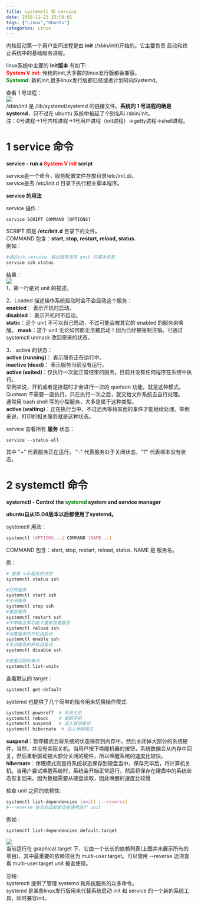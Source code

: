 ```yaml
---
title: systemctl 和 service
date: 2018-11-23 15:59:01
tags: ["Linux","Ubuntu"]
categories: Linux
---
```


内核启动第一个用户空间进程是由 **init** (/sbin/init)开始的。它主要负责 启动和终止系统中的基础服务进程。  

linux系统中主要的 **init版本** 有如下:  
**<font color=red>System V init</font>**:	传统的init,大多数的linux发行版都会兼容。  
**<font color=green>Systemd</font>**:	新的init,很多linux发行版都已经或者计划转向Systemd。    

查看 1 号进程：  
![](https://mitre.oss-cn-hangzhou.aliyuncs.com/blog-2018-11/2018-11-26_150028.png)  
/sbin/init 是 /lib/systemd/systemd 的链接文件。**系统的 1 号进程的确是 systemd**，只不过在 ubuntu 系统中被起了个别名叫 /sbin/init。   
注：0号进程->1号内核进程->1号用户进程（init进程）->getty进程->shell进程。  

# 1 service 命令  
**service - run a <font color=red>System V init</font> script**  

service是一个命令，服务配置文件存放目录/etc/init.d/。   
service是去 /etc/init.d 目录下执行相关脚本程序。   

**service 的用法**  

service 操作：  
```shell
service SCRIPT COMMAND [OPTIONS]
```
SCRIPT 即是 **/etc/init.d** 目录下的文件。  
COMMAND 包含：**start, stop, restart, reload, status.**  
例如：  
```sh
#通过ssh.service，输出服务类型 unit 的基本信息
service ssh status
```
结果：  
![](https://mitre.oss-cn-hangzhou.aliyuncs.com/blog-2018-11/2018-11-26_143027.png)  
1、第一行是对 unit 的描述。  

2、Loaded 描述操作系统启动时会不会启动这个服务：  
**enabled**： 表示开机时启动。  
**disabled**： 表示开机时不启动。    
**static**：这个 unit 不可以自己启动，不过可能会被其它的 enabled 的服务来唤醒。
**mask**：这个 unit 无论如何都无法被启动！因为已经被强制注销。可通过 systemctl unmask 改回原来的状态。

3、 active 的状态：  
**active (running)**： 表示服务正在运行中。  
**inactive (dead)**： 表示服务当前没有运行。  
**active (exited)**：仅执行一次就正常结束的服务，目前并没有任何程序在系统中执行。  
举例来说，开机或者是挂载时才会进行一次的 quotaon 功能，就是这种模式。   
Quotaon 不需要一直执行，只在执行一次之后，就交给文件系统去自行处理。  
通常用 bash shell 写的小型服务，大多是属于这种类型。  
**active (waiting)**：正在执行当中，不过还再等待其他的事件才能继续处理。举例来说，打印的相关服务就是这种状态。

service 查看所有 **服务** 状态：  
```shell
service --status-all
```
其中 "+" 代表服务正在运行， "-" 代表服务处于关闭状态，"?" 代表根本没有状态。  

# 2 systemctl 命令
**systemctl - Control the <font color=green>systemd</font> system and service manager**  

**ubuntu自从15.04版本以后都使用了systemd。**

systemctl 用法：   
```sh
systemctl [OPTIONS...] COMMAND [NAME...]
```
COMMAND 包含：start, stop, restart, reload, status.
NAME 是 服务名。  

例：  
```sh
# 查看 ssh服务的状态
systemctl status ssh

#打开服务
systemctl start ssh
#关闭服务
systemctl stop ssh
#重启服务
systemctl restart ssh
#不中断正常功能下重新加载服务
systemctl reload ssh
#设置服务的开机自启动
systemctl enable ssh
#关闭服务的开机自启动
systemctl disable ssh

#查看活跃的单元
systemctl list-units
```

查看默认的 target：  
```sh
systemctl get-default  
```
systemd 也提供了几个简单的指令用来切换操作模式:  
```sh
systemctl poweroff  # 系统关机            
systemctl reboot    # 重新开机            
systemctl suspend   # 进入暂停模式        
systemctl hibernate  # 进入休眠模式
```
**suspend**：暂停模式会将系统的状态保存到内存中，然后关闭掉大部分的系统硬件，当然，并没有实际关机。当用户按下唤醒机器的按钮，系统数据会从内存中回复，然后重新驱动被大部分关闭的硬件，所以唤醒系统的速度比较快。  
**hibernate**：休眠模式则是将系统状态保存到硬盘当中，保存完毕后，将计算机关机。当用户尝试唤醒系统时，系统会开始正常运行，然后将保存在硬盘中的系统状态恢复回来。因为数据需要从硬盘读取，因此唤醒的速度比较慢

检查 unit 之间的依赖性:  
```sh
systemctl list-dependencies [unit] [--reverse]  
#--reverse 会反向追踪是谁在使用这个 unit
```
例如：  
```sh
systemctl list-dependencies default.target
```
![](https://mitre.oss-cn-hangzhou.aliyuncs.com/blog-2018-11/2018-11-26_145027.png)  
当前运行在 graphical.target 下，它由一个长长的依赖列表(上图并未展示所有的项目)，其中最重要的依赖项目为 multi-user.target。可以使用 --reverse 选项查看 multi-user.target unit 被谁使用。

总结:   
systemctl 提供了管理 systemd 和系统服务的众多命令。  
systemd 是某些linux发行版用来代替系统启动 init 和 service 的一个新的系统工具，同时兼容init。  
